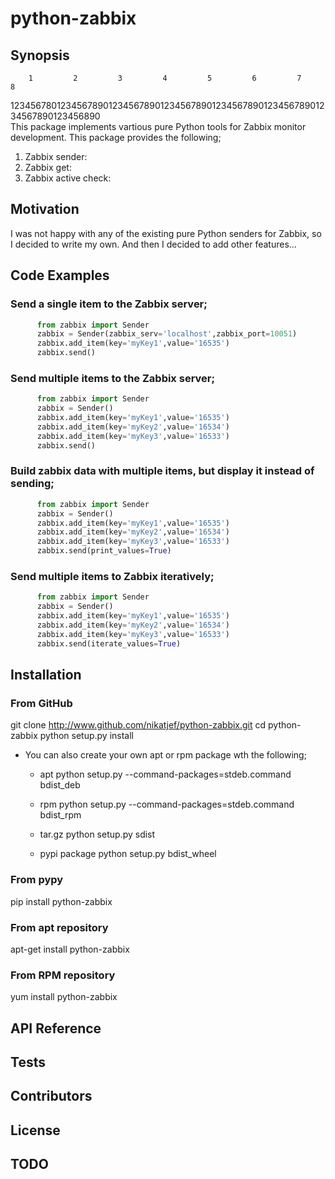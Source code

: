 # python-zabbix
## Synopsis
        1         2         3         4         5         6         7        8
123456780123456789012345678901234567890123456789012345678901234567890123456890     
This package implements vartious pure Python tools for Zabbix monitor
development. This package provides the following;
  1.  Zabbix sender: 
  2.  Zabbix get:
  3.  Zabbix active check: 

## Motivation
I was not happy with any of the existing pure Python senders for Zabbix, so I
decided to write my own. And then I decided to add other features...

## Code Examples
###     Send a single item to the Zabbix server;
```python
      from zabbix import Sender
      zabbix = Sender(zabbix_serv='localhost',zabbix_port=10051)
      zabbix.add_item(key='myKey1',value='16535')
      zabbix.send()
```

###     Send multiple items to the Zabbix server;
```python
      from zabbix import Sender
      zabbix = Sender()
      zabbix.add_item(key='myKey1',value='16535')
      zabbix.add_item(key='myKey2',value='16534')
      zabbix.add_item(key='myKey3',value='16533')
      zabbix.send()
```

###     Build zabbix data with multiple items, but display it instead of sending;
```python
      from zabbix import Sender
      zabbix = Sender()
      zabbix.add_item(key='myKey1',value='16535')
      zabbix.add_item(key='myKey2',value='16534')
      zabbix.add_item(key='myKey3',value='16533')
      zabbix.send(print_values=True)
```

###     Send multiple items to Zabbix iteratively;
```python
      from zabbix import Sender
      zabbix = Sender()
      zabbix.add_item(key='myKey1',value='16535')
      zabbix.add_item(key='myKey2',value='16534')
      zabbix.add_item(key='myKey3',value='16533')
      zabbix.send(iterate_values=True)
```

## Installation
### From GitHub
  git clone http://www.github.com/nikatjef/python-zabbix.git
  cd python-zabbix
  python setup.py install

  * You can also create your own apt or rpm package wth the following;
    - apt
      python setup.py --command-packages=stdeb.command bdist_deb

    - rpm
      python setup.py --command-packages=stdeb.command bdist_rpm

    - tar.gz
      python setup.py sdist

    - pypi package
      python setup.py bdist_wheel

### From pypy
  pip install python-zabbix

### From apt repository
  apt-get install python-zabbix

### From RPM repository
  yum install python-zabbix

## API Reference

## Tests

## Contributors

## License

## TODO

